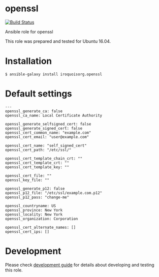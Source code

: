 # openssl

[![Build Status](https://travis-ci.com/iroquoisorg/ansible-role-openssl.svg?branch=master)](https://travis-ci.com/iroquoisorg/ansible-role-openssl)

Ansible role for openssl

This role was prepared and tested for Ubuntu 16.04.

# Installation

`$ ansible-galaxy install iroquoisorg.openssl`

# Default settings

```
---
openssl_generate_ca: false
openssl_ca_name: Local Certificate Authority

openssl_generate_selfsigned_cert: false
openssl_generate_signed_cert: false
openssl_cert_common_name: "example.com"
openssl_cert_email: "user@example.com"

openssl_cert_name: "self_signed_cert"
openssl_cert_path: "/etc/ssl/"

openssl_cert_template_chain_crt: ""
openssl_cert_template_crt: ""
openssl_cert_template_key: ""

openssl_cert_file: ""
openssl_key_file: ""

openssl_generate_p12: false
openssl_p12_file: "/etc/ssl/example.com.p12"
openssl_p12_pass: "change-me"

openssl_countryname: US
openssl_province: New York
openssl_locality: New York
openssl_organization: Corporation

openssl_cert_alternate_names: []
openssl_cert_ips: []
```

# Development

Please check [development guide](DEVELOPMENT.md) for details about developing and testing this role.
